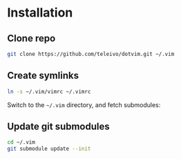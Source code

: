 # Installation

## Clone repo
```bash
git clone https://github.com/teleivo/dotvim.git ~/.vim
```

## Create symlinks

```bash
ln -s ~/.vim/vimrc ~/.vimrc
```

Switch to the `~/.vim` directory, and fetch submodules:

## Update git submodules
```bash
cd ~/.vim
git submodule update --init
```
